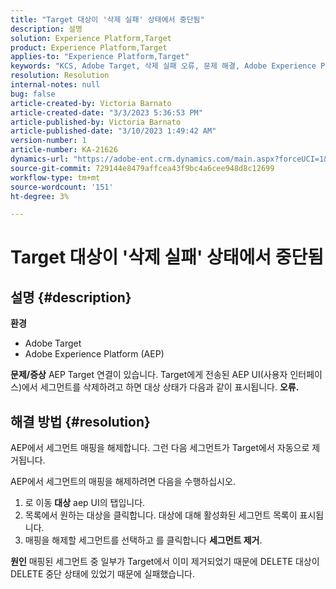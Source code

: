 ```yaml
---
title: "Target 대상이 '삭제 실패' 상태에서 중단됨"
description: 설명
solution: Experience Platform,Target
product: Experience Platform,Target
applies-to: "Experience Platform,Target"
keywords: "KCS, Adobe Target, 삭제 실패 오류, 문제 해결, Adobe Experience Platform, 세그먼트 삭제, AEP"
resolution: Resolution
internal-notes: null
bug: false
article-created-by: Victoria Barnato
article-created-date: "3/3/2023 5:36:53 PM"
article-published-by: Victoria Barnato
article-published-date: "3/10/2023 1:49:42 AM"
version-number: 1
article-number: KA-21626
dynamics-url: "https://adobe-ent.crm.dynamics.com/main.aspx?forceUCI=1&pagetype=entityrecord&etn=knowledgearticle&id=bcc742f6-e9b9-ed11-83fe-6045bd006b25"
source-git-commit: 729144e8479affcea43f9bc4a6cee948d8c12699
workflow-type: tm+mt
source-wordcount: '151'
ht-degree: 3%

---
```


# Target 대상이 &#39;삭제 실패&#39; 상태에서 중단됨

## 설명 {#description}

<b>환경</b>
- Adobe Target
- Adobe Experience Platform (AEP)



<b>문제/증상</b>
AEP Target 연결이 있습니다. Target에게 전송된 AEP UI(사용자 인터페이스)에서 세그먼트를 삭제하려고 하면 대상 상태가 다음과 같이 표시됩니다. <b>오류.</b>


## 해결 방법 {#resolution}


AEP에서 세그먼트 매핑을 해제합니다. 그런 다음 세그먼트가 Target에서 자동으로 제거됩니다.

AEP에서 세그먼트의 매핑을 해제하려면 다음을 수행하십시오.

1. 로 이동 <b>대상</b> aep UI의 탭입니다.
2. 목록에서 원하는 대상을 클릭합니다. 대상에 대해 활성화된 세그먼트 목록이 표시됩니다.
3. 매핑을 해제할 세그먼트를 선택하고 를 클릭합니다 <b>세그먼트 제거</b>.

<b>원인</b>
매핑된 세그먼트 중 일부가 Target에서 이미 제거되었기 때문에 DELETE 대상이 DELETE 중단 상태에 있었기 때문에 실패했습니다.
